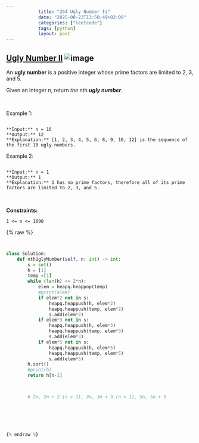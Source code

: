 ```yaml
---
            title: "264 Ugly Number Ii"
            date: "2025-08-23T13:50:49+02:00"
            categories: ["leetcode"]
            tags: [python]
            layout: post
---
```

            
## [Ugly Number II](https://leetcode.com/problems/ugly-number-ii) ![image](https://img.shields.io/badge/Difficulty-Medium-orange)

An **ugly number** is a positive integer whose prime factors are limited to 2, 3, and 5.

Given an integer n, return *the* nth ***ugly number***.

 

Example 1:

```

**Input:** n = 10
**Output:** 12
**Explanation:** [1, 2, 3, 4, 5, 6, 8, 9, 10, 12] is the sequence of the first 10 ugly numbers.

```

Example 2:

```

**Input:** n = 1
**Output:** 1
**Explanation:** 1 has no prime factors, therefore all of its prime factors are limited to 2, 3, and 5.

```

 

**Constraints:**

	1 <= n <= 1690

{% raw %}


```python


class Solution:
    def nthUglyNumber(self, n: int) -> int:
        s = set()
        h = [1]
        temp =[1]
        while (len(h) <= 2*n):
            elem = heapq.heappop(temp)
            #print(elem)
            if elem*2 not in s:
                heapq.heappush(h, elem*2)
                heapq.heappush(temp, elem*2)
                s.add(elem*2)
            if elem*3 not in s:
                heapq.heappush(h, elem*3)
                heapq.heappush(temp, elem*3)
                s.add(elem*3)
            if elem*5 not in s:
                heapq.heappush(h, elem*5)
                heapq.heappush(temp, elem*5)
                s.add(elem*5)
        h.sort()
        #print(h)
        return h[n-1]


        
        # 2n, 2n + 2 (n > 1), 3n, 3n + 3 (n > 1), 5n, 5n + 5

        

        


{% endraw %}
```
